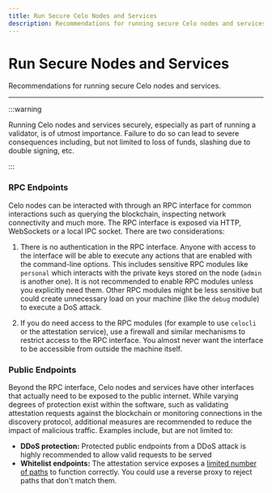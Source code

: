 ```yaml
---
title: Run Secure Celo Nodes and Services
description: Recommendations for running secure Celo nodes and services.
---
```


# Run Secure Nodes and Services

Recommendations for running secure Celo nodes and services.

---

:::warning

Running Celo nodes and services securely, especially as part of running a validator, is of utmost importance. Failure to do so can lead to severe consequences including, but not limited to loss of funds, slashing due to double signing, etc.

:::

### RPC Endpoints

Celo nodes can be interacted with through an RPC interface for common interactions such as querying the blockchain, inspecting network connectivity and much more. The RPC interface is exposed via HTTP, WebSockets or a local IPC socket. There are two considerations:

1. There is no authentication in the RPC interface. Anyone with access to the interface will be able to execute any actions that are enabled with the command-line options. This includes sensitive RPC modules like `personal` which interacts with the private keys stored on the node (`admin` is another one). It is not recommended to enable RPC modules unless you explicitly need them. Other RPC modules might be less sensitive but could create unnecessary load on your machine (like the `debug` module) to execute a DoS attack.

2. If you do need access to the RPC modules (for example to use `celocli` or the attestation service), use a firewall and similar mechanisms to restrict access to the RPC interface. You almost never want the interface to be accessible from outside the machine itself.

### Public Endpoints

Beyond the RPC interface, Celo nodes and services have other interfaces that actually need to be exposed to the public internet. While varying degrees of protection exist within the software, such as validating attestation requests against the blockchain or monitoring connections in the discovery protocol, additional measures are recommended to reduce the impact of malicious traffic. Examples include, but are not limited to:

- **DDoS protection:** Protected public endpoints from a DDoS attack is highly recommended to allow valid requests to be served
- **Whitelist endpoints:** The attestation service exposes a [limited number of paths](https://github.com/celo-org/celo-monorepo/blob/master/packages/attestation-service/src/index.ts#L34) to function correctly. You could use a reverse proxy to reject paths that don't match them.
